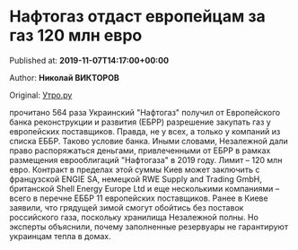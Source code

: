
# Нафтогаз отдаст европейцам за газ 120 млн евро

Published at: **2019-11-07T14:17:00+00:00**

Author: **Николай ВИКТОРОВ**

Original: [Утро.ру](https://utro.ru/economics/2019/11/07/1423711.shtml)

прочитано 564 раза
Украинский "Нафтогаз" получил от Европейского банка реконструкции и развития (ЕБРР) разрешение закупать газ у европейских поставщиков. Правда, не у всех, а только у компаний из списка ЕББР. Таково условие банка.
Иными словами, Незалежной дали право распоряжаться деньгами, привлеченными от ЕБРР в рамках размещения еврооблигаций "Нафтогаза" в 2019 году. Лимит – 120 млн евро. Контракт в пределах этой суммы Киев может заключить с французской ENGIE SA, немецкой RWE Supply and Trading GmbH, британской Shell Energy Europe Ltd и еще несколькими компаниями – всего в перечне ЕББР 11 европейских поставщиков.
Ранее в Киеве заявили, что грядущей зимой смогут обойтись без поставок российского газа, поскольку хранилища Незалежной полны. Но эксперты объяснили, почему заполненные резервуары не гарантируют украинцам тепла в домах.
